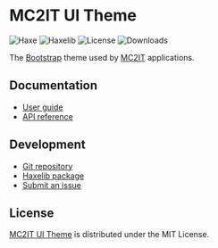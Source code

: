 # MC2IT UI Theme
![Haxe](https://badgen.net/badge/haxe/%3E%3D4.2.0/green) ![Haxelib](https://badgen.net/haxelib/v/mc2it_theme) ![License](https://badgen.net/badge/license/MIT/blue) ![Downloads](https://badgen.net/haxelib/d/mc2it_theme)

The [Bootstrap](https://getbootstrap.com) theme used by [MC2IT](https://mc2it.fr) applications.

## Documentation
- [User guide](https://mc2it.github.io/ui-theme)
- [API reference](https://mc2it.github.io/ui-theme/api)

## Development
- [Git repository](https://github.com/mc2it/ui-theme)
- [Haxelib package](https://lib.haxe.org/p/mc2it_theme)
- [Submit an issue](https://github.com/mc2it/ui-theme/issues)

## License
[MC2IT UI Theme](https://mc2it.github.io/ui-theme) is distributed under the MIT License.
